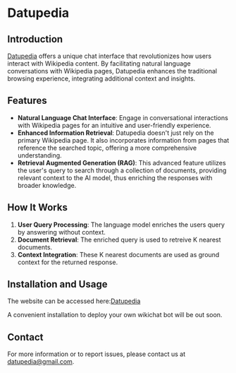 # Datupedia

## Introduction
[Datupedia](https://datupedia.com) offers a unique chat interface that revolutionizes how users interact with Wikipedia content. By facilitating natural language conversations with Wikipedia pages, Datupedia enhances the traditional browsing experience, integrating additional context and insights.

## Features
- **Natural Language Chat Interface**: Engage in conversational interactions with Wikipedia pages for an intuitive and user-friendly experience.
- **Enhanced Information Retrieval**: Datupedia doesn't just rely on the primary Wikipedia page. It also incorporates information from pages that reference the searched topic, offering a more comprehensive understanding.
- **Retrieval Augmented Generation (RAG)**: This advanced feature utilizes the user's query to search through a collection of documents, providing relevant context to the AI model, thus enriching the responses with broader knowledge.

## How It Works
1. **User Query Processing**: The language model enriches the users query by answering without context.
2. **Document Retrieval**: The enriched query is used to retreive K nearest documents.
3. **Context Integration**: These K nearest documents are used as ground context for the returned response.

## Installation and Usage
The website can be accessed here:[Datupedia](https://datupedia.com)

A convenient installation to deploy your own wikichat bot will be out soon.

## Contact
For more information or to report issues, please contact us at [datupedia@gmail.com](mailto:datupedia@gmail.com).
